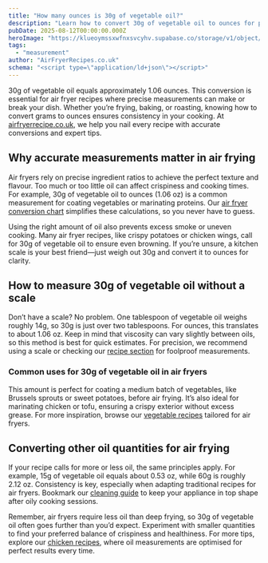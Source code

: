 ```yaml
---
title: "How many ounces is 30g of vegetable oil?"
description: "Learn how to convert 30g of vegetable oil to ounces for perfect air fryer recipes. Get accurate measurements in seconds!"
pubDate: 2025-08-12T00:00:00.000Z
heroImage: "https://klueoymssxwfnxsvcyhv.supabase.co/storage/v1/object/public/md/how-many-ounces-is-30g-of-vegetable-oil-1b4f9b40.webp"
tags:
  - "measurement"
author: "AirFryerRecipes.co.uk"
schema: "<script type=\"application/ld+json\"></script>"
---
```


<p>30g of vegetable oil equals approximately 1.06 ounces. This conversion is essential for air fryer recipes where precise measurements can make or break your dish. Whether you’re frying, baking, or roasting, knowing how to convert grams to ounces ensures consistency in your cooking. At <a href=https://www.airfryerrecipe.co.uk>airfryerrecipe.co.uk</a>, we help you nail every recipe with accurate conversions and expert tips.</p>  

<h2>Why accurate measurements matter in air frying</h2>  
<p>Air fryers rely on precise ingredient ratios to achieve the perfect texture and flavour. Too much or too little oil can affect crispiness and cooking times. For example, 30g of vegetable oil to ounces (1.06 oz) is a common measurement for coating vegetables or marinating proteins. Our <a href=https://www.airfryerrecipe.co.uk/air-fryer-conversion-chart>air fryer conversion chart</a> simplifies these calculations, so you never have to guess.</p>  

<p>Using the right amount of oil also prevents excess smoke or uneven cooking. Many air fryer recipes, like crispy potatoes or chicken wings, call for 30g of vegetable oil to ensure even browning. If you’re unsure, a kitchen scale is your best friend—just weigh out 30g and convert it to ounces for clarity.</p>  

<h2>How to measure 30g of vegetable oil without a scale</h2>  
<p>Don’t have a scale? No problem. One tablespoon of vegetable oil weighs roughly 14g, so 30g is just over two tablespoons. For ounces, this translates to about 1.06 oz. Keep in mind that viscosity can vary slightly between oils, so this method is best for quick estimates. For precision, we recommend using a scale or checking our <a href=https://www.airfryerrecipe.co.uk/recipes>recipe section</a> for foolproof measurements.</p>  

<h3>Common uses for 30g of vegetable oil in air fryers</h3>  
<p>This amount is perfect for coating a medium batch of vegetables, like Brussels sprouts or sweet potatoes, before air frying. It’s also ideal for marinating chicken or tofu, ensuring a crispy exterior without excess grease. For more inspiration, browse our <a href=https://www.airfryerrecipe.co.uk/recipe-category/vegetables>vegetable recipes</a> tailored for air fryers.</p>  

<h2>Converting other oil quantities for air frying</h2>  
<p>If your recipe calls for more or less oil, the same principles apply. For example, 15g of vegetable oil equals about 0.53 oz, while 60g is roughly 2.12 oz. Consistency is key, especially when adapting traditional recipes for air fryers. Bookmark our <a href=https://www.airfryerrecipe.co.uk/air-fryer-cleaner>cleaning guide</a> to keep your appliance in top shape after oily cooking sessions.</p>  

<p>Remember, air fryers require less oil than deep frying, so 30g of vegetable oil often goes further than you’d expect. Experiment with smaller quantities to find your preferred balance of crispiness and healthiness. For more tips, explore our <a href=https://www.airfryerrecipe.co.uk/recipe-category/chicken>chicken recipes</a>, where oil measurements are optimised for perfect results every time.</p>